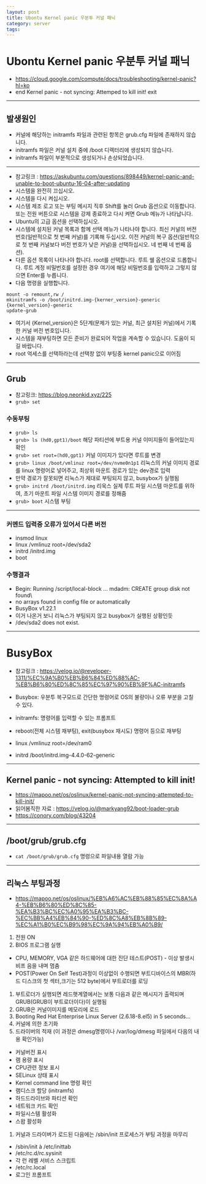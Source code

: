 ```yaml
---
layout: post
title: Ubontu Kernel panic 우분투 커널 패닉
category: server
tags: 
---
```



# Ubontu Kernel panic 우분투 커널 패닉

* https://cloud.google.com/compute/docs/troubleshooting/kernel-panic?hl=ko
* end Kernel panic - not syncing: Attemped to kill init! exit

---

## 발생원인
* 커널에 해당하는 initramfs 파일과 관련된 항목은 grub.cfg 파일에 존재하지 않습니다.
* initramfs 파일은 커널 설치 중에 /boot 디렉터리에 생성되지 않습니다.
* initramfs 파일이 부분적으로 생성되거나 손상되었습니다.

---

* 참고링크 : https://askubuntu.com/questions/898449/kernel-panic-and-unable-to-boot-ubuntu-16-04-after-updating
* 시스템을 완전히 끄십시오. 
* 시스템을 다시 켜십시오.
* 시스템 제조 로고 또는 부팅 메시지 직후 Shift를 눌러 Grub 옵션으로 이동합니다. 또는 전원 버튼으로 시스템을 강제 종료하고 다시 켜면 Grub 메뉴가 나타납니다.
* Ubuntu의 고급 옵션을 선택하십시오.
* 시스템에 설치된 커널 목록과 함께 선택 메뉴가 나타나야 합니다. 최신 커널의 버전 번호(일반적으로 첫 번째 커널)를 기록해 두십시오. 이전 커널의 복구 옵션(일반적으로 첫 번째 커널보다 버전 번호가 낮은 커널)을 선택하십시오. 네 번째 네 번째 옵션).
* 다른 옵션 목록이 나타나야 합니다. root를 선택합니다. 루트 쉘 옵션으로 드롭합니다. 루트 계정 비밀번호를 설정한 경우 여기에 해당 비밀번호를 입력하고 그렇지 않으면 Enter를 누릅니다.
* 다음 명령을 실행합니다.

```
mount -o remount,rw /
mkinitramfs -o /boot/initrd.img-{kerner_version}-generic {kernel_version}-generic
update-grub
```
* 여기서 {Kernel_version}은 5단계(문제가 있는 커널, 최근 설치된 커널)에서 기록한 커널 버전 번호입니다.
* 시스템을 재부팅하면 모든 준비가 완료되어 작업을 계속할 수 있습니다. 도움이 되길 바랍니다.
* root 억세스를 선택하라는데 선택창 없이 부팅중 kernel panic으로 이어짐

---

## Grub
* 참고링크: https://blog.neonkid.xyz/225
* ```grub> set```

### 수동부팅
* ```grub> ls ```
* ```grub> ls (hd0,gpt1)/boot``` 해당 파티션에 부트용 커널 이미지들이 들어있는지 확인
* ```grub> set root=(hd0,gpt1)``` 커널 이미지가 있다면 루트를 변경
* ```grub> linux /boot/vmlinuz root=/dev/nvme0n1p1``` 리눅스의 커널 이미지 경로를 linux 명령어로 넣어주고, 최상위 마운트 경로가 있는  dev경로 입력
* 만약 경로가 잘못되면 리눅스가 제대로 부팅되지 않고, busybox가 실행됨
* ```grub> initrd /boot/initrd.img``` 리욱스 실제 루트 파일 시스템 마운트를 위하여, 초기 마운트 파일 시스템 이미지 경로를 정해줌
* ```grub> boot``` 시스템 부팅

---

### 커멘드 입력중 오류가 있어서 다른 버전
* insmod linux
* linux /vmlinuz root=/dev/sda2
* initrd /initrd.img
* boot
  
### 수행결과
* Begin: Running /script/local-block ... mdadm: CREATE group disk not found\
* no arrays found in config file or automatically
* BusyBox v1.22.1
* 이거 나온거 보니 리눅스가 부팅되지 않고 busybox가 실행된 상황인듯
* /dev/sda2 does not exist.


---

# BusyBox
* 참고링크 : https://velog.io/@reveloper-1311/%EC%9A%B0%EB%B6%84%ED%88%AC-%EB%B6%80%ED%8C%85%EC%97%90%EB%9F%AC-initramfs
* Busybox: 우분투 복구모드로 간단한 명령어로 OS의 불량이나 오류 부분을 고칠 수 있다.
* initramfs: 명령어를 입력할 수 있는 프롬프트
* reboot(전체 시스템 재부팅), exit(busybox 재시도) 명령어 등으로 재부팅


* linux /vmlinuz root=/dev/ram0
* initrd /boot/initrd.img-4.4.0-62-generic

---

## Kernel panic - not syncing: Attempted to kill init!
* https://mapoo.net/os/oslinux/kernel-panic-not-syncing-attempted-to-kill-init/
* 읽어봄직한 자료 : https://velog.io/@markyang92/boot-loader-grub
* https://conory.com/blog/43204
  
---

## /boot/grub/grub.cfg
* ```cat /boot/grub/grub.cfg``` 명령으로 파일내용 열람 가능

---

## 리눅스 부팅과정
* https://mapoo.net/os/oslinux/%EB%A6%AC%EB%88%85%EC%8A%A4-%EB%B6%80%ED%8C%85-%EA%B3%BC%EC%A0%95%EA%B3%BC-%EC%BB%A4%EB%84%90-%ED%8C%A8%EB%8B%89-%EC%A1%B0%EC%B9%98%EC%9A%94%EB%A0%B9/

1. 전원 ON
1. BIOS 프로그램 실행
  - CPU, MEMORY, VGA 같은 하드웨어에 대한 진단 테스트(POST) - 이상 발생시 비프 음을 내며 멈춤
  - POST(Power On Self Test)과정이 이상없이 수행되면 부트디바이스의 MBR(하드 디스크의 첫 섹터,크기는 512 byte)에서 부트로더를 로딩
1. 부트로더가 실행되면 레드햇계열에서는 보통 다음과 같은 메시지가 출력되며 GRUB(GRUB이 부트로더이다)이 실행됨
1. GRUB은 커널이미지를 메모리에 로드
1. Booting Red Hat Enterprise Linux Server (2.6.18-8.el5) in 5 seconds…
1. 커널에 의한 초기화
1. 드라이버의 적재 (이 과정은 dmesg명령이나 /var/log/dmesg 파일에서 다음의 내용 확인가능)
  - 커널버전 표시
  - 램 용량 표시
  - CPU관련 정보 표시
  - SELinux 상태 표시
  - Kernel command line 명령 확인
  - 램디스크 할당 (initramfs)
  - 하드드라이브와 파티션 확인
  - 네트워크 카드 확인
  - 파일시스템 활성화
  - 스왑 활성화
1. 커널과 드라이버가 로드된 다음에는 /sbin/init 프로세스가 부팅 과정을 마무리
  - /sbin/init à /etc/inittab
  - /etc/rc.d/rc.sysinit
  - 각 런 레벨 서비스 스크립트
  - /etc/rc.local
  - 로그인 프롬프트
